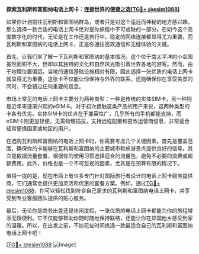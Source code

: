 **探索瓦利斯和富图纳电话上网卡：连接世界的便捷之选[[TG💪+ @esim1088](https://t.me/s/esim1088)]**

如果你计划前往瓦利斯和富图纳群岛，或者只是对这个遥远而神秘的地方感兴趣，那么选择一款合适的电话上网卡绝对是你旅程中不可或缺的一部分。在如今这个高度数字化的时代，无论是在工作还是旅行中，稳定的网络连接都显得尤为重要。而瓦利斯和富图纳的电话上网卡，正是你通往高效通信和无缝体验的关键。

首先，让我们来了解一下瓦利斯和富图纳的基本情况。这个位于南太平洋的小岛国虽然面积不大，但却以其独特的文化和自然风光吸引着世界各地的游客。然而，由于地理位置偏远，当地的通信基础设施相对有限，因此选择一张优质的电话上网卡就显得尤为重要。这张卡不仅能让你保持与外界的联系，还能确保你在享受美景的同时，不会错过任何重要的信息。

市场上常见的电话上网卡主要分为两种类型：一种是传统的实体SIM卡，另一种则是近年来逐渐兴起的eSIM卡。对于初次接触这类产品的用户来说，这两种类型的卡各有优劣。实体SIM卡的优点在于兼容性广，几乎所有的手机都能支持，而eSIM卡则更加轻便，无需物理插拔，支持远程配置和更改运营商信息，非常适合经常更换国家或地区的用户。

在选购瓦利斯和富图纳的电话上网卡时，你需要考虑几个关键因素。首先是覆盖范围，确保你的卡能够在瓦利斯和富图纳的主要城市和旅游景点提供良好的信号。其次是数据流量套餐，根据你的使用习惯选择适合的流量包，避免不必要的浪费或超额费用。此外，价格也是一个不可忽视的因素，尤其是在预算有限的情况下。

值得一提的是，现在市面上有许多专门针对国际旅行者设计的电话上网卡服务提供商，它们通常会提供更加灵活和优惠的套餐方案。例如，通过[TG💪+ @esim1088](https://t.me/s/esim1088)，你可以轻松找到符合自己需求的瓦利斯和富图纳电话上网卡，并享受到专业客服团队提供的贴心服务。

最后，无论你是商务出差还是休闲度假，一张优质的电话上网卡都能为你的旅程增添无限便利。它不仅能够帮助你随时随地保持联络，还能让你在异国他乡感受到家的温暖。所以，在出发之前，不妨花些时间挑选一款最适合自己的瓦利斯和富图纳电话上网卡吧！

[[TG💪+ @esim1088](https://t.me/s/esim1088) ![Image](https://i.postimg.cc/4NQfJmqS/Snipaste-2025-05-13-00-14-12.png)]